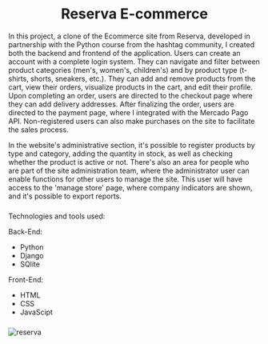 <h1 align="center">Reserva E-commerce</h1>

<p>In this project, a clone of the Ecommerce site from Reserva, developed in partnership with the Python course from the hashtag community, I created both the backend and frontend of the application. Users can create an account with a complete login system. They can navigate and filter between product categories (men's, women's, children's) and by product type (t-shirts, shorts, sneakers, etc.). They can add and remove products from the cart, view their orders, visualize products in the cart, and edit their profile. Upon completing an order, users are directed to the checkout page where they can add delivery addresses. After finalizing the order, users are directed to the payment page, where I integrated with the Mercado Pago API. Non-registered users can also make purchases on the site to facilitate the sales process.</p>

<p>In the website's administrative section, it's possible to register products by type and category, adding the quantity in stock, as well as checking whether the product is active or not. There's also an area for people who are part of the site administration team, where the administrator user can enable functions for other users to manage the site. This user will have access to the 'manage store' page, where company indicators are shown, and it's possible to export reports.
</p>

###

Technologies and tools used:

Back-End:
  - Python 
  - Django 
  - SQlite

Front-End:
  - HTML 
  - CSS 
  - JavaScipt
###

![reserva](https://github.com/CassianoOliveira23/ecommerce/assets/130614345/77413924-3919-4ace-affb-a8d82f5c0d8c)











 
 
